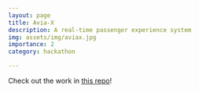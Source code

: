 ```yaml
---
layout: page
title: Avia-X
description: A real-time passenger experience system
img: assets/img/aviax.jpg
importance: 2
category: hackathon

---
```


Check out the work in [this repo](https://github.com/lzyang2000/Avia-X)!
